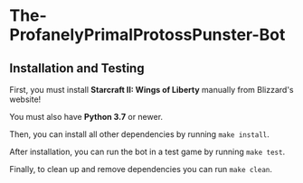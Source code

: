 # The-ProfanelyPrimalProtossPunster-Bot

## Installation and Testing

First, you must install **Starcraft II: Wings of Liberty** manually from Blizzard's website!  

You must also have **Python 3.7** or newer.

Then, you can install all other dependencies by running `make install`.

After installation, you can run the bot in a test game by running `make test`.

Finally, to clean up and remove dependencies you can run `make clean`.
